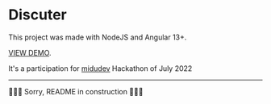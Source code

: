 # Discuter

This project was made with NodeJS and Angular 13+.

[VIEW DEMO](http://discuter.vercel.app/).

It's a participation for [midudev](https://github.com/midudev) Hackathon of July 2022

-----------------------------------------------------------------------------------------------


🚧🚧🚧 Sorry, README in construction 🚧🚧🚧